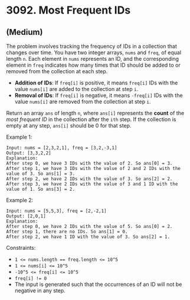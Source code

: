 # 3092. Most Frequent IDs
## (Medium)

The problem involves tracking the frequency of IDs in a collection that changes over time. You have two integer arrays, `nums` and `freq`, of equal length `n`. Each element in `nums` represents an ID, and the corresponding element in `freq` indicates how many times that ID should be added to or removed from the collection at each step.

- **Addition of IDs**: If `freq[i]` is positive, it means `freq[i]` IDs with the value `nums[i]` are added to the collection at step `i`.
- **Removal of IDs**: If `freq[i]` is negative, it means `-freq[i]` IDs with the value `nums[i]` are removed from the collection at step `i`.

Return an array `ans` of length `n`, where `ans[i]` represents the **count** of the *most frequent ID* in the collection after the `ith` step. If the collection is empty at any step, `ans[i]` should be 0 for that step.



Example 1:

```
Input: nums = [2,3,2,1], freq = [3,2,-3,1]
Output: [3,3,2,2]
Explanation:
After step 0, we have 3 IDs with the value of 2. So ans[0] = 3.
After step 1, we have 3 IDs with the value of 2 and 2 IDs with the value of 3. So ans[1] = 3.
After step 2, we have 2 IDs with the value of 3. So ans[2] = 2.
After step 3, we have 2 IDs with the value of 3 and 1 ID with the value of 1. So ans[3] = 2.
```

Example 2:

```
Input: nums = [5,5,3], freq = [2,-2,1]
Output: [2,0,1]
Explanation:
After step 0, we have 2 IDs with the value of 5. So ans[0] = 2.
After step 1, there are no IDs. So ans[1] = 0.
After step 2, we have 1 ID with the value of 3. So ans[2] = 1.
```
 

Constraints:

- `1 <= nums.length == freq.length <= 10^5`
- `1 <= nums[i] <= 10^5`
- `-10^5 <= freq[i] <= 10^5`
- `freq[i] != 0`
- The input is generated such that the occurrences of an ID will not be negative in any step.